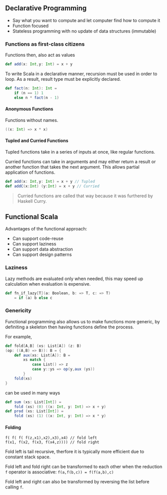 ## Declarative Programming
* Say what you want to compute and let computer find how to compute it
* Function focused
* Stateless programming with no update of data structures (immutable)

### Functions as first-class citizens
Functions then, also act as values

```Scala
def add(x: Int,y: Int) = x + y
```

To write Scala in a declarative manner, recursion must be used in order to loop. As a result, result type must be explicitly declared.

```Scala
def fact(n: Int): Int =
    if (n == 1) 1
    else n * fact(n - 1)
```

#### Anonymous Functions
Functions without names.

```Scala
((x: Int) => x * x)
```

#### Tupled and Curried Functions
Tupled functions take in a series of inputs at once, like regular functions.

Curried functions can take in arguments and may either return a result or another function that takes the next argument. This allows partial application of functions.

```Scala
def add(x: Int,y: Int) = x + y // Tupled
def addC(x:Int) (y:Int) = x + y // Curried
```

> Curried functions are called that way because it was furthered by Haskell Curry.

## Functional Scala

Advantages of the functional approach:
* Can support code-reuse
* Can support laziness
* Can support data abstraction
* Can support design patterns

### Laziness
Lazy methods are evaluated only when needed, this may speed up calculation when evaluation is expensive.

```Scala
def fn_if_lazy[T](a: Boolean, b: => T, c: => T)
    = if (a) b else c
```

### Genericity
Functional programming also allows us to make functions more generic, by definiting a skeleton then having functions define the process.

For example,
```Scala
def fold[A,B] (xs: List[A]) (z: B)
(op: ((A,B) => B)): B = {
    def aux(xs: List[A]): B =
        xs match {
            case List() => z
            case y::ys => op(y,aux (ys))
        }
    fold(xs)
}
```
can be used in many ways

```Scala
def sum (xs: List[Int]) =
    fold (xs) (0) ((x: Int, y: Int) => x + y)
def prod (xs: List[Int]) =
    fold (xs) (1) ((x: Int, y: Int) => x * y)
```

#### Folding
```
f( f( f( f(z,x1),x2),x3),x4) // fold left
f(x1, f(x2, f(x3, f(x4,z)))) // fold right
```

Fold left is tail recursive, therfore it is typically more efficient due to constant stack space.

Fold left and fold right can be transformed to each other when the reduction `f` operator is associative: `f(a,f(b,c)) = f(f(a,b),c)`

Fold left and right can also be transformed by reversing the list before calling `f`.
